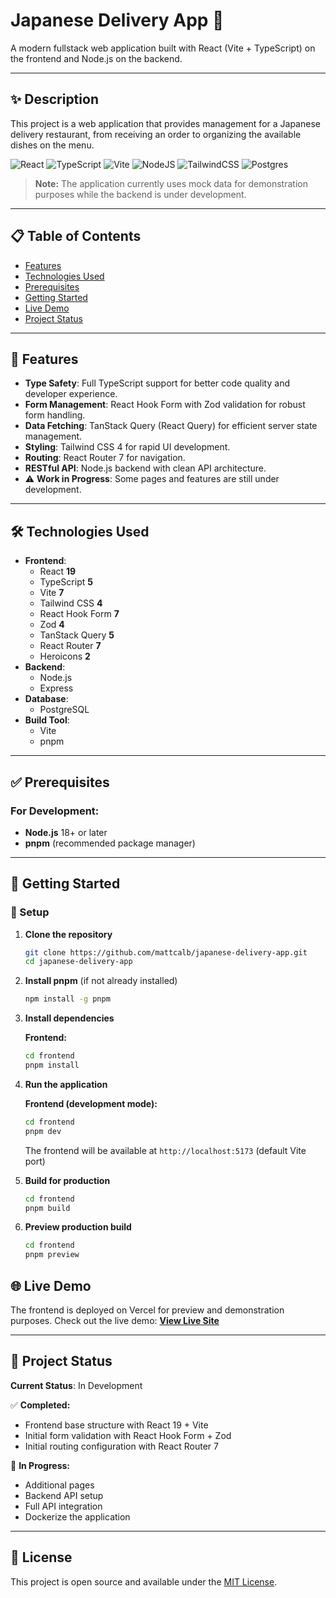 # Japanese Delivery App 🚀

A modern fullstack web application built with React (Vite + TypeScript) on the frontend and Node.js on the backend.

---
## ✨ Description

This project is a web application that provides management for a Japanese delivery restaurant, from receiving an order to organizing the available dishes on the menu.

![React](https://img.shields.io/badge/react-%2320232a.svg?style=for-the-badge&logo=react&logoColor=%2361DAFB)
![TypeScript](https://img.shields.io/badge/typescript-%23007ACC.svg?style=for-the-badge&logo=typescript&logoColor=white)
![Vite](https://img.shields.io/badge/vite-%23646CFF.svg?style=for-the-badge&logo=vite&logoColor=white)
![NodeJS](https://img.shields.io/badge/node.js-6DA55F?style=for-the-badge&logo=node.js&logoColor=white)
![TailwindCSS](https://img.shields.io/badge/tailwindcss-%2338B2AC.svg?style=for-the-badge&logo=tailwind-css&logoColor=white)
![Postgres](https://img.shields.io/badge/postgres-%23316192.svg?style=for-the-badge&logo=postgresql&logoColor=white)

> **Note:** The application currently uses mock data for demonstration purposes while the backend is under development.

---
## 📋 Table of Contents
- [Features](#-features)
- [Technologies Used](#️-technologies-used)
- [Prerequisites](#-prerequisites)
- [Getting Started](#-getting-started)
- [Live Demo](#-live-demo)
- [Project Status](#-project-status)
---
## 🎯 Features
-   **Type Safety**: Full TypeScript support for better code quality and developer experience.
-   **Form Management**: React Hook Form with Zod validation for robust form handling.
-   **Data Fetching**: TanStack Query (React Query) for efficient server state management.
-   **Styling**: Tailwind CSS 4 for rapid UI development.
-   **Routing**: React Router 7 for navigation.
-   **RESTful API**: Node.js backend with clean API architecture.
-   ⚠️ **Work in Progress**: Some pages and features are still under development.
---
## 🛠️ Technologies Used
-   **Frontend**:
    -   React **19**
    -   TypeScript **5**
    -   Vite **7**
    -   Tailwind CSS **4**
    -   React Hook Form **7**
    -   Zod **4**
    -   TanStack Query **5**
    -   React Router **7**
    -   Heroicons **2**
-   **Backend**:
    -   Node.js
    -   Express
- **Database**:
    - PostgreSQL
-   **Build Tool**:
    -   Vite
    -   pnpm
---
## ✅ Prerequisites

### For Development:
-   **Node.js** 18+ or later
-   **pnpm** (recommended package manager)

---
## 🚀 Getting Started

### 🔧 Setup

1.  **Clone the repository**
    ```sh
    git clone https://github.com/mattcalb/japanese-delivery-app.git
    cd japanese-delivery-app
    ```

2.  **Install pnpm** (if not already installed)
    ```sh
    npm install -g pnpm
    ```

3.  **Install dependencies**
    
    **Frontend:**
    ```sh
    cd frontend
    pnpm install
    ```
    
4.  **Run the application**
    
    **Frontend (development mode):**
    ```sh
    cd frontend
    pnpm dev
    ```
    The frontend will be available at `http://localhost:5173` (default Vite port)

5.  **Build for production**
    ```sh
    cd frontend
    pnpm build
    ```

6.  **Preview production build**
    ```sh
    cd frontend
    pnpm preview
    ```

## 🌐 Live Demo
The frontend is deployed on Vercel for preview and demonstration purposes.
Check out the live demo: **[View Live Site](https://japanese-delivery-app-frontend.vercel.app/)**

---
## 🚧 Project Status

**Current Status**: In Development

✅ **Completed:**
- Frontend base structure with React 19 + Vite
- Initial form validation with React Hook Form + Zod
- Initial routing configuration with React Router 7

🔄 **In Progress:**
- Additional pages
- Backend API setup
- Full API integration
- Dockerize the application
---
## 📝 License
This project is open source and available under the [MIT License](LICENSE).




